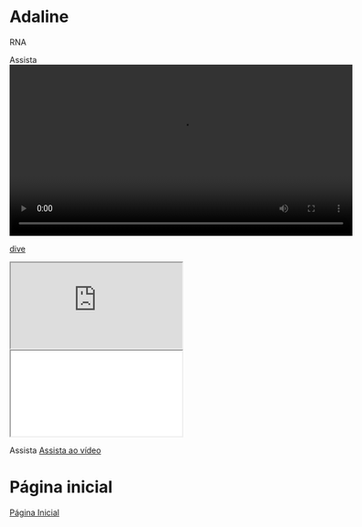 

# Adaline

RNA

Assista
<video width="600" controls>
    <source src="https://github.com/OliveiraVictor2/Minicurso_RNAs/raw/refs/heads/main/videos/video.mp4" type="video/mp4">
    Seu navegador não suporta a reprodução do vídeo.
</video>

[dive](https://drive.google.com/drive/u/2/folders/1fWs6BaldJWwa51_CsUL2oRJ9WAiPYSY-)

<html>
<body>
  
  <iframe src="https://drive.google.com/drive/u/2/folders/1fWs6BaldJWwa51_CsUL2oRJ9WAiPYSY-" ></iframe>
  
  <!--aloow full screen add tag -->
  
<iframe allowfullscreen="allowfullscreen" src="your_page_url/preview" ></iframe>

</body>
</html>


Assista
[Assista ao vídeo](https://github.com/OliveiraVictor2/Minicurso_RNAs/raw/refs/heads/main/videos/video.mp4)

# Página inicial
[Página Inicial](../index.md)
